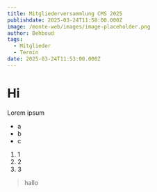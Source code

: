 ```yaml
---
title: Mitgliederversammlung CMS 2025
publishdate: 2025-03-24T11:58:00.000Z
image: /monte-web/images/image-placeholder.png
author: Behboud
tags:
  - Mitglieder
  - Termin
date: 2025-03-24T11:53:00.000Z
---
```

# Hi

Lorem ipsum

* a
* b
* c

1. 1
2. 2
3. 3

> hallo
